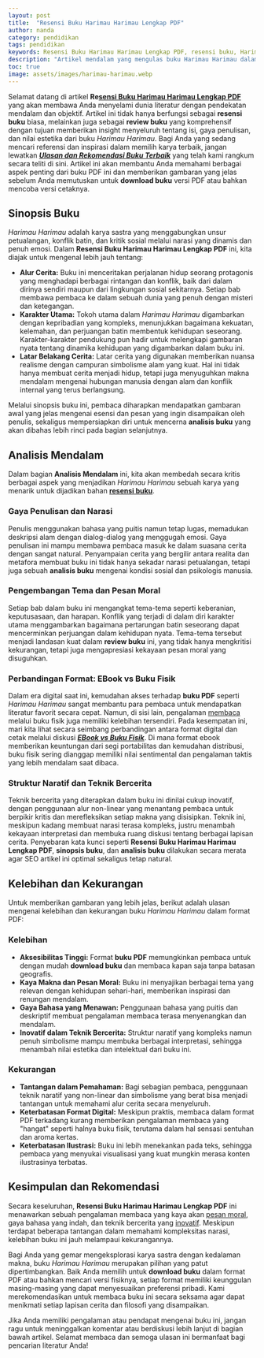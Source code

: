 ```yaml
---
layout: post
title:  "Resensi Buku Harimau Harimau Lengkap PDF"
author: nanda
category: pendidikan
tags: pendidikan
keywords: Resensi Buku Harimau Harimau Lengkap PDF, resensi buku, Harimau Harimau, buku PDF, review buku, analisis buku, sinopsis buku, download buku
description: "Artikel mendalam yang mengulas buku Harimau Harimau dalam format PDF secara komprehensif, membahas sinopsis, analisis mendalam, kelebihan, kekurangan, serta perbandingan EBook vs Buku Fisik."
toc: true
image: assets/images/harimau-harimau.webp
---
```


Selamat datang di artikel **Re[sensi Buku Harimau Harimau Lengkap PDF](https://pediaku.id/resensi-buku-harimau-harimau/)** yang akan membawa Anda menyelami dunia literatur dengan pendekatan mendalam dan objektif. Artikel ini tidak hanya berfungsi sebagai **resensi buku** biasa, melainkan juga sebagai **review buku** yang komprehensif dengan tujuan memberikan insight menyeluruh tentang isi, gaya penulisan, dan nilai estetika dari buku *Harimau Harimau*. Bagi Anda yang sedang mencari referensi dan inspirasi dalam memilih karya terbaik, jangan lewatkan ***[Ulasan dan Rekomendasi Buku Terbaik](https://kertaswarna.id)*** yang telah kami rangkum secara teliti di sini. Artikel ini akan membantu Anda memahami berbagai aspek penting dari buku PDF ini dan memberikan gambaran yang jelas sebelum Anda memutuskan untuk **download buku** versi PDF atau bahkan mencoba versi cetaknya.

## Sinopsis Buku

*Harimau Harimau* adalah karya sastra yang menggabungkan unsur petualangan, konflik batin, dan kritik sosial melalui narasi yang dinamis dan penuh emosi. Dalam **Resensi Buku Harimau Harimau Lengkap PDF** ini, kita diajak untuk mengenal lebih jauh tentang:
 
- **Alur Cerita:** Buku ini menceritakan perjalanan hidup seorang protagonis yang menghadapi berbagai rintangan dan konflik, baik dari dalam dirinya sendiri maupun dari lingkungan sosial sekitarnya. Setiap bab membawa pembaca ke dalam sebuah dunia yang penuh dengan misteri dan ketegangan.
- **Karakter Utama:** Tokoh utama dalam *Harimau Harimau* digambarkan dengan kepribadian yang kompleks, menunjukkan bagaimana kekuatan, kelemahan, dan perjuangan batin membentuk kehidupan seseorang. Karakter-karakter pendukung pun hadir untuk melengkapi gambaran nyata tentang dinamika kehidupan yang digambarkan dalam buku ini.
- **Latar Belakang Cerita:** Latar cerita yang digunakan memberikan nuansa realisme dengan campuran simbolisme alam yang kuat. Hal ini tidak hanya membuat cerita menjadi hidup, tetapi juga menyuguhkan makna mendalam mengenai hubungan manusia dengan alam dan konflik internal yang terus berlangsung.

Melalui sinopsis buku ini, pembaca diharapkan mendapatkan gambaran awal yang jelas mengenai esensi dan pesan yang ingin disampaikan oleh penulis, sekaligus mempersiapkan diri untuk mencerna **analisis buku** yang akan dibahas lebih rinci pada bagian selanjutnya.

## Analisis Mendalam

Dalam bagian **Analisis Mendalam** ini, kita akan membedah secara kritis berbagai aspek yang menjadikan *Harimau Harimau* sebuah karya yang menarik untuk dijadikan bahan **[resensi buku](https://pediaku.id/resensi-buku-harimau-harimau/)**. 

### Gaya Penulisan dan Narasi

Penulis menggunakan bahasa yang puitis namun tetap lugas, memadukan deskripsi alam dengan dialog-dialog yang menggugah emosi. Gaya penulisan ini mampu membawa pembaca masuk ke dalam suasana cerita dengan sangat natural. Penyampaian cerita yang bergilir antara realita dan metafora membuat buku ini tidak hanya sekadar narasi petualangan, tetapi juga sebuah **analisis buku** mengenai kondisi sosial dan psikologis manusia.

### Pengembangan Tema dan Pesan Moral

Setiap bab dalam buku ini mengangkat tema-tema seperti keberanian, keputusasaan, dan harapan. Konflik yang terjadi di dalam diri karakter utama menggambarkan bagaimana pertarungan batin seseorang dapat mencerminkan perjuangan dalam kehidupan nyata. Tema-tema tersebut menjadi landasan kuat dalam **review buku** ini, yang tidak hanya mengkritisi kekurangan, tetapi juga mengapresiasi kekayaan pesan moral yang disuguhkan.

### Perbandingan Format: EBook vs Buku Fisik

Dalam era digital saat ini, kemudahan akses terhadap **buku PDF** seperti *Harimau Harimau* sangat membantu para pembaca untuk mendapatkan literatur favorit secara cepat. Namun, di sisi lain, pengalaman [membaca](https://pediaku.id/alasan-orang-indonesia-malas-membaca/) melalui buku fisik juga memiliki kelebihan tersendiri. Pada kesempatan ini, mari kita lihat secara seimbang perbandingan antara format digital dan cetak melalui diskusi ***[EBook vs Buku Fisik](https://kertaswarna.id/review/ebook-vs-buku-fisik-kalian-team-yang-mana/)***. Di mana format ebook memberikan keuntungan dari segi portabilitas dan kemudahan distribusi, buku fisik sering dianggap memiliki nilai sentimental dan pengalaman taktis yang lebih mendalam saat dibaca.

### Struktur Naratif dan Teknik Bercerita

Teknik bercerita yang diterapkan dalam buku ini dinilai cukup inovatif, dengan penggunaan alur non-linear yang menantang pembaca untuk berpikir kritis dan merefleksikan setiap makna yang disisipkan. Teknik ini, meskipun kadang membuat narasi terasa kompleks, justru menambah kekayaan interpretasi dan membuka ruang diskusi tentang berbagai lapisan cerita. Penyebaran kata kunci seperti **Resensi Buku Harimau Harimau Lengkap PDF**, **sinopsis buku**, dan **analisis buku** dilakukan secara merata agar SEO artikel ini optimal sekaligus tetap natural.

## Kelebihan dan Kekurangan

Untuk memberikan gambaran yang lebih jelas, berikut adalah ulasan mengenai kelebihan dan kekurangan buku *Harimau Harimau* dalam format PDF:

### Kelebihan

- **Aksesibilitas Tinggi:** Format **buku PDF** memungkinkan pembaca untuk dengan mudah **download buku** dan membaca kapan saja tanpa batasan geografis.
- **Kaya Makna dan Pesan Moral:** Buku ini menyajikan berbagai tema yang relevan dengan kehidupan sehari-hari, memberikan inspirasi dan renungan mendalam.
- **Gaya Bahasa yang Menawan:** Penggunaan bahasa yang puitis dan deskriptif membuat pengalaman membaca terasa menyenangkan dan mendalam.
- **Inovatif dalam Teknik Bercerita:** Struktur naratif yang kompleks namun penuh simbolisme mampu membuka berbagai interpretasi, sehingga menambah nilai estetika dan intelektual dari buku ini.

### Kekurangan

- **Tantangan dalam Pemahaman:** Bagi sebagian pembaca, penggunaan teknik naratif yang non-linear dan simbolisme yang berat bisa menjadi tantangan untuk memahami alur cerita secara menyeluruh.
- **Keterbatasan Format Digital:** Meskipun praktis, membaca dalam format PDF terkadang kurang memberikan pengalaman membaca yang "hangat" seperti halnya buku fisik, terutama dalam hal sensasi sentuhan dan aroma kertas.
- **Keterbatasan Ilustrasi:** Buku ini lebih menekankan pada teks, sehingga pembaca yang menyukai visualisasi yang kuat mungkin merasa konten ilustrasinya terbatas.

## Kesimpulan dan Rekomendasi

Secara keseluruhan, **Resensi Buku Harimau Harimau Lengkap PDF** ini menawarkan sebuah pengalaman membaca yang kaya akan [pesan moral](https://pediaku.id/buku-who-will-cry-when-your-die/), gaya bahasa yang indah, dan teknik bercerita yang [inovatif](https://pediaku.id/inovasi-teknologi-daihatsu/). Meskipun terdapat beberapa tantangan dalam memahami kompleksitas narasi, kelebihan buku ini jauh melampaui kekurangannya. 

Bagi Anda yang gemar mengeksplorasi karya sastra dengan kedalaman makna, buku *Harimau Harimau* merupakan pilihan yang patut dipertimbangkan. Baik Anda memilih untuk **download buku** dalam format PDF atau bahkan mencari versi fisiknya, setiap format memiliki keunggulan masing-masing yang dapat menyesuaikan preferensi pribadi. Kami merekomendasikan untuk membaca buku ini secara seksama agar dapat menikmati setiap lapisan cerita dan filosofi yang disampaikan.

Jika Anda memiliki pengalaman atau pendapat mengenai buku ini, jangan ragu untuk meninggalkan komentar atau berdiskusi lebih lanjut di bagian bawah artikel. Selamat membaca dan semoga ulasan ini bermanfaat bagi pencarian literatur Anda!

